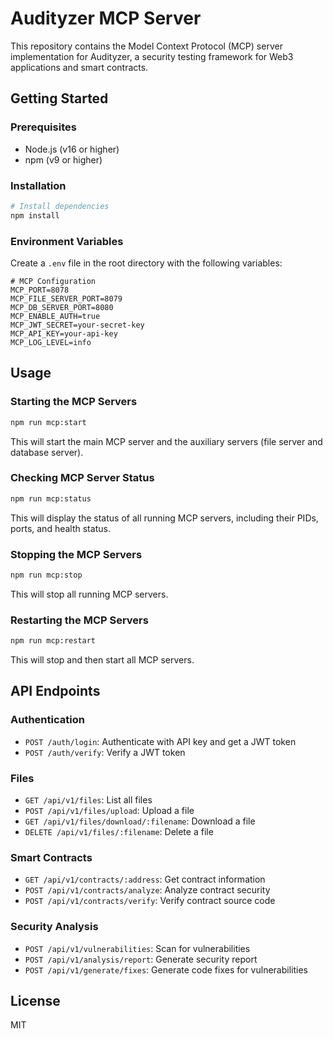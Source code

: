 # Audityzer MCP Server

This repository contains the Model Context Protocol (MCP) server implementation for Audityzer, a security testing framework for Web3 applications and smart contracts.

## Getting Started

### Prerequisites

- Node.js (v16 or higher)
- npm (v9 or higher)

### Installation

```bash
# Install dependencies
npm install
```

### Environment Variables

Create a `.env` file in the root directory with the following variables:

```
# MCP Configuration
MCP_PORT=8078
MCP_FILE_SERVER_PORT=8079
MCP_DB_SERVER_PORT=8080
MCP_ENABLE_AUTH=true
MCP_JWT_SECRET=your-secret-key
MCP_API_KEY=your-api-key
MCP_LOG_LEVEL=info
```

## Usage

### Starting the MCP Servers

```bash
npm run mcp:start
```

This will start the main MCP server and the auxiliary servers (file server and database server).

### Checking MCP Server Status

```bash
npm run mcp:status
```

This will display the status of all running MCP servers, including their PIDs, ports, and health status.

### Stopping the MCP Servers

```bash
npm run mcp:stop
```

This will stop all running MCP servers.

### Restarting the MCP Servers

```bash
npm run mcp:restart
```

This will stop and then start all MCP servers.

## API Endpoints

### Authentication

- `POST /auth/login`: Authenticate with API key and get a JWT token
- `POST /auth/verify`: Verify a JWT token

### Files

- `GET /api/v1/files`: List all files
- `POST /api/v1/files/upload`: Upload a file
- `GET /api/v1/files/download/:filename`: Download a file
- `DELETE /api/v1/files/:filename`: Delete a file

### Smart Contracts

- `GET /api/v1/contracts/:address`: Get contract information
- `POST /api/v1/contracts/analyze`: Analyze contract security
- `POST /api/v1/contracts/verify`: Verify contract source code

### Security Analysis

- `POST /api/v1/vulnerabilities`: Scan for vulnerabilities
- `POST /api/v1/analysis/report`: Generate security report
- `POST /api/v1/generate/fixes`: Generate code fixes for vulnerabilities

## License

MIT